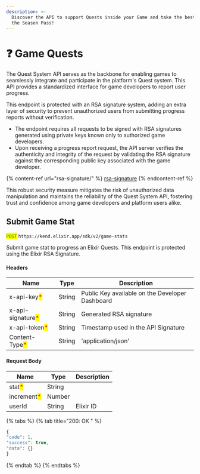 ```yaml
---
description: >-
  Discover the API to support Quests inside your Game and take the best out of
  the Season Pass!
---
```


# ❓ Game Quests

The Quest System API serves as the backbone for enabling games to seamlessly integrate and participate in the platform's Quest system. This API provides a standardized interface for game developers to report user progress.

This endpoint is protected with an RSA signature system, adding an extra layer of security to prevent unauthorized users from submitting progress reports without verification.

* The endpoint requires all requests to be signed with RSA signatures generated using private keys known only to authorized game developers.
* Upon receiving a progress report request, the API server verifies the authenticity and integrity of the request by validating the RSA signature against the corresponding public key associated with the game developer.

{% content-ref url="rsa-signature/" %}
[rsa-signature](rsa-signature/)
{% endcontent-ref %}

This robust security measure mitigates the risk of unauthorized data manipulation and maintains the reliability of the Quest System API, fostering trust and confidence among game developers and platform users alike.

## Submit Game Stat

<mark style="color:green;">`POST`</mark> `https://kend.elixir.app/sdk/v2/game-stats`

Submit game stat to progress an Elixir Quests. This endpoint is protected using the Elixir RSA Signature.

#### Headers

| Name                                              | Type   | Description                                     |
| ------------------------------------------------- | ------ | ----------------------------------------------- |
| x-api-key<mark style="color:red;">\*</mark>       | String | Public Key available on the Developer Dashboard |
| x-api-signature<mark style="color:red;">\*</mark> | String | Generated RSA signature                         |
| x-api-token<mark style="color:red;">\*</mark>     | String | Timestamp used in the API Signature             |
| Content-Type<mark style="color:red;">\*</mark>    | String | 'application/json'                              |

#### Request Body

| Name                                        | Type   | Description |
| ------------------------------------------- | ------ | ----------- |
| stat<mark style="color:red;">\*</mark>      | String |             |
| increment<mark style="color:red;">\*</mark> | Number |             |
| userId                                      | String | Elixir ID   |

{% tabs %}
{% tab title="200: OK " %}
```javascript
{
"code": 1, 
"success": true, 
"data": {}
}
```
{% endtab %}
{% endtabs %}

###
